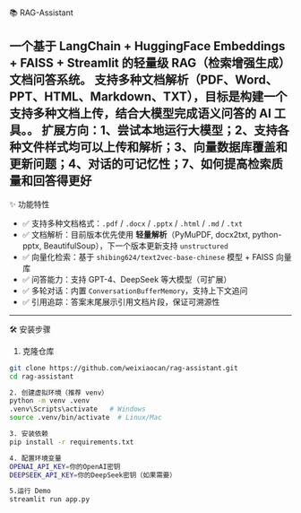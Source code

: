 📚 RAG-Assistant

一个基于 **LangChain + HuggingFace Embeddings + FAISS + Streamlit** 的轻量级 **RAG（检索增强生成）文档问答系统**。 
支持多种文档解析（PDF、Word、PPT、HTML、Markdown、TXT），目标是构建一个支持多种文档上传，结合大模型完成语义问答的 AI 工具。。
扩展方向：1、尝试本地运行大模型；2、支持各种文件样式均可以上传和解析；3、向量数据库覆盖和更新问题；4、对话的可记忆性；7、如何提高检索质量和回答得更好
---

 ✨ 功能特性
- ✅ 支持多种文档格式：`.pdf` / `.docx` / `.pptx` / `.html` / `.md` / `.txt`  
- ✅ 文档解析：目前版本优先使用 **轻量解析**（PyMuPDF, docx2txt, python-pptx, BeautifulSoup），下一个版本更新支持 `unstructured`  
- ✅ 向量化检索：基于 `shibing624/text2vec-base-chinese` 模型 + FAISS 向量库  
- ✅ 问答能力：支持 GPT-4、DeepSeek 等大模型（可扩展）  
- ✅ 多轮对话：内置 `ConversationBufferMemory`，支持上下文追问  
- ✅ 引用追踪：答案末尾展示引用文档片段，保证可溯源性  

---

🛠️ 安装步骤

1. 克隆仓库
```bash
git clone https://github.com/weixiaocan/rag-assistant.git
cd rag-assistant

2. 创建虚拟环境（推荐 venv）
python -m venv .venv
.venv\Scripts\activate   # Windows
source .venv/bin/activate  # Linux/Mac

3. 安装依赖
pip install -r requirements.txt

4. 配置环境变量
OPENAI_API_KEY=你的OpenAI密钥
DEEPSEEK_API_KEY=你的DeepSeek密钥（如果需要）

5.运行 Demo
streamlit run app.py


